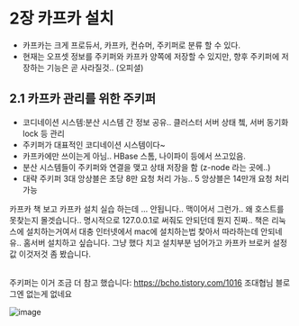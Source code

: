 # 2장 카프카 설치

- 카프카는 크게 프로듀서, 카프카, 컨슈머, 주키퍼로 분류 할 수 있다.
- 현재는 오프셋 정보를 주키퍼와 카프카 양쪽에 저장할 수 있지만, 향후 주키퍼에 저장하는 기능은 곧 사라질것.. (오피셜)


## 2.1 카프카 관리를 위한 주키퍼
- 코디네이션 시스템:분산 시스템 간 정보 공유.. 클러스터 서버 상태 쳌, 서버 동기화 lock 등 관리
- 주키퍼가 대표적인 코디네이션 시스템이다~
- 카프카에만 쓰이는게 아님.. HBase 스톰, 나이파이 등에서 쓰고있음.
- 분산 시스템들이 주키퍼와 연결을 맺고 상태 저장을 함 (z-node 라는 곳에..)
- 대략 주키퍼 3대 앙상블은 초당 8만 요청 처리 가능.. 5 앙상블은 14만개 요청 처리 가능


카프카 책 보고 카프카 설치 실습 하는데 ... 안됩니다.. 맥이어서 그런가.. 왜 호스트를 못찾는지 몰겟습니다.. 명시적으로 127.0.0.1로 써줘도 안되던데 뭔지 진짜.. 책은 리눅스에 설치하는거여서 대충 인터넷에서 mac에 설치하는법 찾아서 따라하는데 안되네유.. 홈서버 설치하고 싶습니다. 그냥 했다 치고 설치부분 넘어가고 카프카 브로커 설정 값 이것저것 좀 봤습니다. <br><br>

주키퍼는 이거 조금 더 참고 했습니다: https://bcho.tistory.com/1016 조대협님 블로그엔 없는게 없네요

![image](https://user-images.githubusercontent.com/41745717/224548336-88261372-1cf0-4a83-84ce-62e48dab9057.png)

